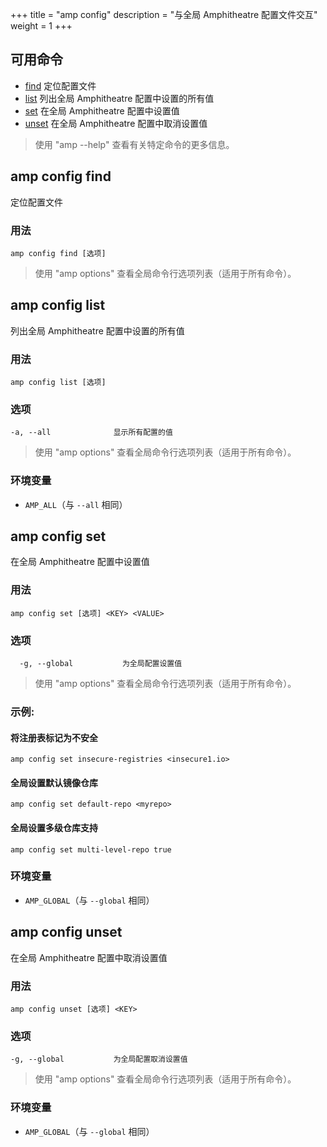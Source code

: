 +++
title = "amp config"
description = "与全局 Amphitheatre 配置文件交互"
weight = 1
+++



## 可用命令
- [find](#amp-config-find)      定位配置文件
- [list](#amp-config-list)      列出全局 Amphitheatre 配置中设置的所有值
- [set](#amp-config-set)        在全局 Amphitheatre 配置中设置值
- [unset](#amp-config-unset)    在全局 Amphitheatre 配置中取消设置值

> 使用 "amp <command> --help" 查看有关特定命令的更多信息。

## amp config find

定位配置文件


### 用法
```
amp config find [选项]
```

> 使用 "amp options" 查看全局命令行选项列表（适用于所有命令）。

## amp config list

列出全局 Amphitheatre 配置中设置的所有值


### 用法
```
amp config list [选项]
```

### 选项

```
-a, --all              显示所有配置的值
```

> 使用 "amp options" 查看全局命令行选项列表（适用于所有命令）。

### 环境变量

* `AMP_ALL`（与 `--all` 相同）

## amp config set

在全局 Amphitheatre 配置中设置值

### 用法
```
amp config set [选项] <KEY> <VALUE>
```

### 选项
```
  -g, --global           为全局配置设置值
```

> 使用 "amp options" 查看全局命令行选项列表（适用于所有命令）。

### 示例:

#### 将注册表标记为不安全
```
amp config set insecure-registries <insecure1.io>
```

#### 全局设置默认镜像仓库
```
amp config set default-repo <myrepo>
```

#### 全局设置多级仓库支持
```
amp config set multi-level-repo true
```

### 环境变量

* `AMP_GLOBAL`（与 `--global` 相同）

## amp config unset

在全局 Amphitheatre 配置中取消设置值

### 用法
```
amp config unset [选项] <KEY>
```

### 选项
```
-g, --global           为全局配置取消设置值
```

> 使用 "amp options" 查看全局命令行选项列表（适用于所有命令）。

### 环境变量

* `AMP_GLOBAL`（与 `--global` 相同）
